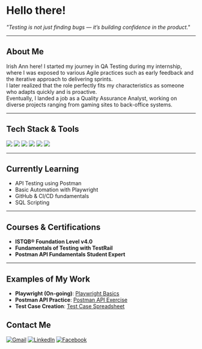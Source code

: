 

# Hello there!
*"Testing is not just finding bugs — it’s building confidence in the product."*

---

## About Me  
Irish Ann here! I started my journey in QA Testing during my internship, where I was exposed to various Agile practices such as early feedback and the iterative approach to delivering sprints.  
I later realized that the role perfectly fits my characteristics as someone who adapts quickly and is proactive.  
Eventually, I landed a job as a Quality Assurance Analyst, working on diverse projects ranging from gaming sites to back-office systems.

---

## Tech Stack & Tools  
<div>
  <img src="https://img.shields.io/badge/Jira-0052CC?style=for-the-badge&logo=jira&logoColor=white"/>
  <img src="https://img.shields.io/badge/TestRail-00A859?style=for-the-badge&logo=telerik&logoColor=white"/>
  <img src="https://img.shields.io/badge/TestPad-4CAF50?style=for-the-badge&logo=checkmarx&logoColor=white"/>
  <img src="https://img.shields.io/badge/Postman-FF6C37?style=for-the-badge&logo=postman&logoColor=white"/>
  <img src="https://img.shields.io/badge/Microsoft%20Excel-217346?style=for-the-badge&logo=microsoft-excel&logoColor=white"/>
  <img src="https://img.shields.io/badge/Chrome%20DevTools-4285F4?style=for-the-badge&logo=google-chrome&logoColor=white"/>
</div>

---

## Currently Learning  
- API Testing using Postman  
- Basic Automation with Playwright  
- GitHub & CI/CD fundamentals
- SQL Scripting

---

## Courses & Certifications  
- **ISTQB® Foundation Level v4.0**   
- **Fundamentals of Testing with TestRail**
- **Postman API Fundamentals Student Expert**

---
## Examples of My Work
- **Playwright (On-going)**: [Playwright Basics](https://bit.ly/playwright-basics)
- **Postman API Practice**: [Postman API Exercise](https://bit.ly/postman-api-exercise)
- **Test Case Creation**: [Test Case Spreadsheet](https://bit.ly/testcase-practice)

## Contact Me  
<p align="left">
  <a href="mailto:iamorales.main@gmail.com"><img src="https://img.icons8.com/fluency/48/000000/gmail.png" alt="Gmail"/></a>
  <a href="https://www.linkedin.com/in/iannm/"><img src="https://img.icons8.com/fluency/48/000000/linkedin.png" alt="LinkedIn"/></a>
  <a href="https://www.facebook.com/irshannnn"><img src="https://img.icons8.com/fluency/48/000000/facebook-new.png" alt="Facebook"/></a>
</p>  

